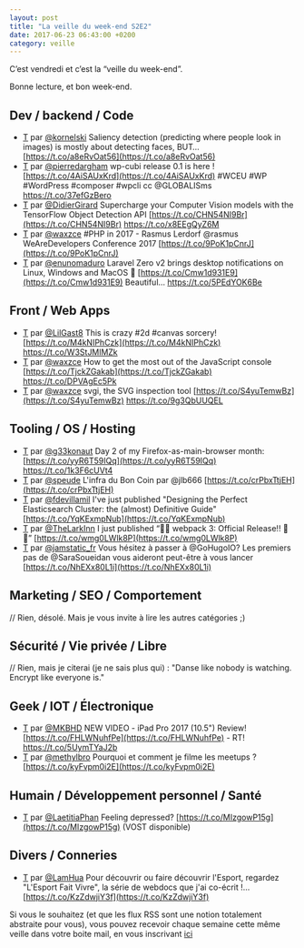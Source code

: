```yaml
---
layout: post
title: "La veille du week-end S2E2"
date: 2017-06-23 06:43:00 +0200
category: veille
---
```

C’est vendredi et c’est la “veille du week-end”.  

Bonne lecture, et bon week-end.

## Dev / backend / Code
- [T](http://twitter.com/kornelski/status/875504123550085123) par [@kornelski](https://twitter.com/kornelski) Saliency detection (predicting where people look in images) is mostly about detecting faces, BUT… [https://t.co/a8eRvOat56](https://t.co/a8eRvOat56)
- [T](http://twitter.com/pierredargham/status/875358012004720641) par [@pierredargham](https://twitter.com/pierredargham) wp-cubi release 0.1 is here ! [https://t.co/4AiSAUxKrd](https://t.co/4AiSAUxKrd) #WCEU #WP #WordPress #composer #wpcli cc @GLOBALISms https://t.co/37efGzBero
- [T](http://twitter.com/DidierGirard/status/877044853632364544) par [@DidierGirard](https://twitter.com/DidierGirard) Supercharge your Computer Vision models with the TensorFlow Object Detection API [https://t.co/CHN54NI9Br](https://t.co/CHN54NI9Br) https://t.co/x8EEgQyZ6M
- [T](http://twitter.com/waxzce/status/877439198260854785) par [@waxzce](https://twitter.com/waxzce) #PHP in 2017 - Rasmus Lerdorf @rasmus WeAreDevelopers Conference 2017 [https://t.co/9PoK1pCnrJ](https://t.co/9PoK1pCnrJ)
- [T](http://twitter.com/enunomaduro/status/877645320808779777) par [@enunomaduro](https://twitter.com/enunomaduro) Laravel Zero v2 brings desktop notifications on Linux, Windows and MacOS 🚀 [https://t.co/Cmw1d931E9](https://t.co/Cmw1d931E9) Beautiful… https://t.co/5PEdYOK6Be


## Front / Web Apps
- [T](http://twitter.com/LilGast8/status/875615637946499072) par [@LilGast8](https://twitter.com/LilGast8) This is crazy #2d #canvas sorcery! [https://t.co/M4kNIPhCzk](https://t.co/M4kNIPhCzk) https://t.co/W3StJMlMZk
- [T](http://twitter.com/waxzce/status/876065280350453760) par [@waxzce](https://twitter.com/waxzce) How to get the most out of the JavaScript console [https://t.co/TjckZGakab](https://t.co/TjckZGakab) https://t.co/DPVAgEc5Pk
- [T](http://twitter.com/waxzce/status/876607720685809668) par [@waxzce](https://twitter.com/waxzce) svgi, the SVG inspection tool [https://t.co/S4yuTemwBz](https://t.co/S4yuTemwBz) https://t.co/9g3QbUUQEL


## Tooling / OS / Hosting
- [T](http://twitter.com/g33konaut/status/875470374636580868) par [@g33konaut](https://twitter.com/g33konaut) Day 2 of my Firefox-as-main-browser month: [https://t.co/yyR6T59IQq](https://t.co/yyR6T59IQq) https://t.co/1k3F6cUVt4
- [T](http://twitter.com/speude/status/876079327640727554) par [@speude](https://twitter.com/speude) L'infra du Bon Coin par @jlb666 [https://t.co/crPbxTtjEH](https://t.co/crPbxTtjEH)
- [T](http://twitter.com/fdevillamil/status/876554342819651584) par [@fdevillamil](https://twitter.com/fdevillamil) I've just published "Designing the Perfect Elasticsearch Cluster: the (almost) Definitive Guide" [https://t.co/YqKExmpNub](https://t.co/YqKExmpNub)
- [T](http://twitter.com/TheLarkInn/status/876852949766602753) par [@TheLarkInn](https://twitter.com/TheLarkInn) I just published “🍾🚀 webpack 3: Official Release!! 🚀🍾” [https://t.co/wmg0LWlk8P](https://t.co/wmg0LWlk8P)
- [T](http://twitter.com/jamstatic_fr/status/877498865682919424) par [@jamstatic_fr](https://twitter.com/jamstatic_fr) Vous hésitez à passer à @GoHugoIO? Les premiers pas de @SaraSoueidan vous aideront peut-être à vous lancer [https://t.co/NhEXx80L1i](https://t.co/NhEXx80L1i)


## Marketing / SEO / Comportement
// Rien, désolé. Mais je vous invite à lire les autres catégories ;)

## Sécurité / Vie privée / Libre
// Rien, mais je citerai (je ne sais plus qui) : "Danse like nobody is watching. Encrypt like everyone is."


## Geek / IOT / Électronique
- [T](http://twitter.com/MKBHD/status/875518219926286336) par [@MKBHD](https://twitter.com/MKBHD) NEW VIDEO - iPad Pro 2017 (10.5") Review! [https://t.co/FHLWNuhfPe](https://t.co/FHLWNuhfPe) - RT! https://t.co/5UymTYaJ2b
- [T](http://twitter.com/methylbro/status/877266226841612288) par [@methylbro](https://twitter.com/methylbro) Pourquoi et comment je filme les meetups ? [https://t.co/kyFvpm0i2E](https://t.co/kyFvpm0i2E)


## Humain / Développement personnel / Santé
- [T](http://twitter.com/LaetitiaPhan/status/875695137795575808) par [@LaetitiaPhan](https://twitter.com/LaetitiaPhan) Feeling depressed? [https://t.co/MIzgowP15g](https://t.co/MIzgowP15g) (VOST disponible)


## Divers / Conneries
- [T](http://twitter.com/LamHua/status/876837464937287684) par [@LamHua](https://twitter.com/LamHua) Pour découvrir ou faire découvrir l'Esport, regardez "L'Esport Fait Vivre", la série de webdocs que j'ai co-écrit !… [https://t.co/KzZdwjiY3f](https://t.co/KzZdwjiY3f)


Si vous le souhaitez (et que les flux RSS sont une notion totalement abstraite pour vous), vous pouvez recevoir chaque semaine cette même veille dans votre boite mail, en vous inscrivant [ici](/newsletter.html)
